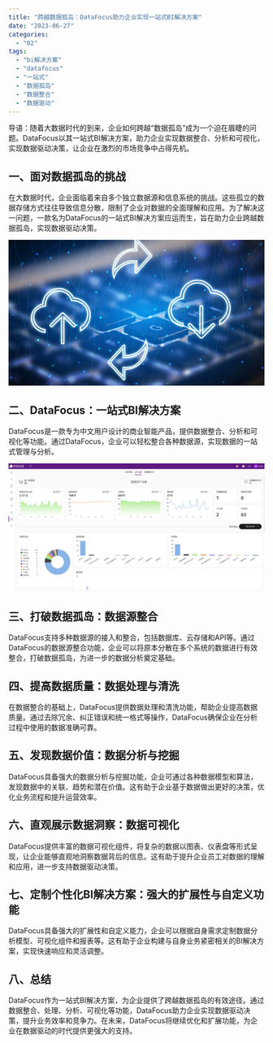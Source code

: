 ```yaml
---
title: "跨越数据孤岛：DataFocus助力企业实现一站式BI解决方案"
date: "2023-06-27"
categories: 
  - "02"
tags: 
  - "bi解决方案"
  - "datafocus"
  - "一站式"
  - "数据孤岛"
  - "数据整合"
  - "数据驱动"
---
```


导语：随着大数据时代的到来，企业如何跨越“数据孤岛”成为一个迫在眉睫的问题。DataFocus以其一站式BI解决方案，助力企业实现数据整合、分析和可视化，实现数据驱动决策，让企业在激烈的市场竞争中占得先机。

## 一、面对数据孤岛的挑战

在大数据时代，企业面临着来自多个独立数据源和信息系统的挑战。这些孤立的数据存储方式往往导致信息分散，限制了企业对数据的全面理解和应用。为了解决这一问题，一款名为DataFocus的一站式BI解决方案应运而生，旨在助力企业跨越数据孤岛，实现数据驱动决策。

![image.png](images/1657723279-image-png.png)

## 二、DataFocus：一站式BI解决方案

DataFocus是一款专为中文用户设计的商业智能产品，提供数据整合、分析和可视化等功能。通过DataFocus，企业可以轻松整合各种数据源，实现数据的一站式管理与分析。

![](images/1687330209-%E4%BC%81%E4%B8%9A%E5%BE%AE%E4%BF%A1%E6%88%AA%E5%9B%BE_16856738785808.png)

## 三、打破数据孤岛：数据源整合

DataFocus支持多种数据源的接入和整合，包括数据库、云存储和API等。通过DataFocus的数据源整合功能，企业可以将原本分散在多个系统的数据进行有效整合，打破数据孤岛，为进一步的数据分析奠定基础。

## 四、提高数据质量：数据处理与清洗

在数据整合的基础上，DataFocus提供数据处理和清洗功能，帮助企业提高数据质量。通过去除冗余、纠正错误和统一格式等操作，DataFocus确保企业在分析过程中使用的数据准确可靠。

## 五、发现数据价值：数据分析与挖掘

DataFocus具备强大的数据分析与挖掘功能，企业可通过各种数据模型和算法，发现数据中的关联、趋势和潜在价值。这有助于企业基于数据做出更好的决策，优化业务流程和提升运营效率。

## 六、直观展示数据洞察：数据可视化

DataFocus提供丰富的数据可视化组件，将复杂的数据以图表、仪表盘等形式呈现，让企业能够直观地洞察数据背后的信息。这有助于提升企业员工对数据的理解和应用，进一步支持数据驱动决策。

## 七、定制个性化BI解决方案：强大的扩展性与自定义功能

DataFocus具备强大的扩展性和自定义能力，企业可以根据自身需求定制数据分析模型、可视化组件和报表等。这有助于企业构建与自身业务紧密相关的BI解决方案，实现快速响应和灵活调整。

## 八、总结

DataFocus作为一站式BI解决方案，为企业提供了跨越数据孤岛的有效途径。通过数据整合、处理、分析、可视化等功能，DataFocus助力企业实现数据驱动决策，提升业务效率和竞争力。在未来，DataFocus将继续优化和扩展功能，为企业在数据驱动的时代提供更强大的支持。
